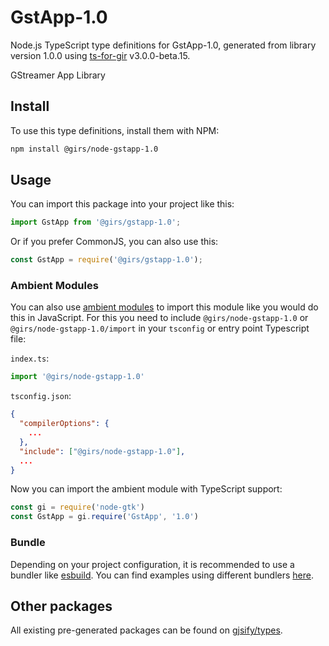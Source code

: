 
# GstApp-1.0

Node.js TypeScript type definitions for GstApp-1.0, generated from library version 1.0.0 using [ts-for-gir](https://github.com/gjsify/ts-for-gir) v3.0.0-beta.15.

GStreamer App Library

## Install

To use this type definitions, install them with NPM:
```bash
npm install @girs/node-gstapp-1.0
```

## Usage

You can import this package into your project like this:
```ts
import GstApp from '@girs/gstapp-1.0';
```

Or if you prefer CommonJS, you can also use this:
```ts
const GstApp = require('@girs/gstapp-1.0');
```

### Ambient Modules

You can also use [ambient modules](https://github.com/gjsify/ts-for-gir/tree/main/packages/cli#ambient-modules) to import this module like you would do this in JavaScript.
For this you need to include `@girs/node-gstapp-1.0` or `@girs/node-gstapp-1.0/import` in your `tsconfig` or entry point Typescript file:

`index.ts`:
```ts
import '@girs/node-gstapp-1.0'
```

`tsconfig.json`:
```json
{
  "compilerOptions": {
    ...
  },
  "include": ["@girs/node-gstapp-1.0"],
  ...
}
```

Now you can import the ambient module with TypeScript support: 

```ts
const gi = require('node-gtk')
const GstApp = gi.require('GstApp', '1.0')
```



### Bundle

Depending on your project configuration, it is recommended to use a bundler like [esbuild](https://esbuild.github.io/). You can find examples using different bundlers [here](https://github.com/gjsify/ts-for-gir/tree/main/examples).

## Other packages

All existing pre-generated packages can be found on [gjsify/types](https://github.com/gjsify/types).

